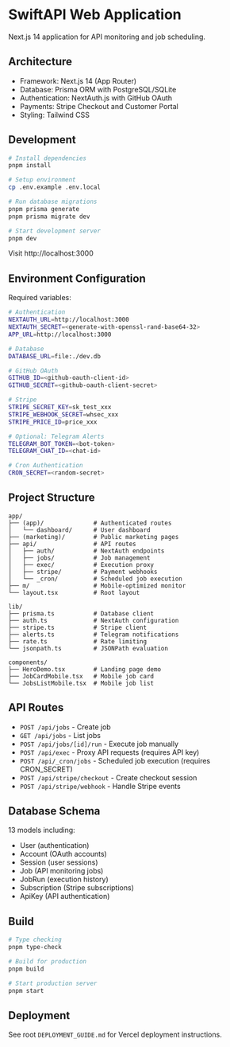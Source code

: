 # SwiftAPI Web Application

Next.js 14 application for API monitoring and job scheduling.

## Architecture

- Framework: Next.js 14 (App Router)
- Database: Prisma ORM with PostgreSQL/SQLite
- Authentication: NextAuth.js with GitHub OAuth
- Payments: Stripe Checkout and Customer Portal
- Styling: Tailwind CSS

## Development

```bash
# Install dependencies
pnpm install

# Setup environment
cp .env.example .env.local

# Run database migrations
pnpm prisma generate
pnpm prisma migrate dev

# Start development server
pnpm dev
```

Visit http://localhost:3000

## Environment Configuration

Required variables:

```bash
# Authentication
NEXTAUTH_URL=http://localhost:3000
NEXTAUTH_SECRET=<generate-with-openssl-rand-base64-32>
APP_URL=http://localhost:3000

# Database
DATABASE_URL=file:./dev.db

# GitHub OAuth
GITHUB_ID=<github-oauth-client-id>
GITHUB_SECRET=<github-oauth-client-secret>

# Stripe
STRIPE_SECRET_KEY=sk_test_xxx
STRIPE_WEBHOOK_SECRET=whsec_xxx
STRIPE_PRICE_ID=price_xxx

# Optional: Telegram Alerts
TELEGRAM_BOT_TOKEN=<bot-token>
TELEGRAM_CHAT_ID=<chat-id>

# Cron Authentication
CRON_SECRET=<random-secret>
```

## Project Structure

```
app/
├── (app)/              # Authenticated routes
│   └── dashboard/      # User dashboard
├── (marketing)/        # Public marketing pages
├── api/                # API routes
│   ├── auth/           # NextAuth endpoints
│   ├── jobs/           # Job management
│   ├── exec/           # Execution proxy
│   ├── stripe/         # Payment webhooks
│   └── _cron/          # Scheduled job execution
├── m/                  # Mobile-optimized monitor
└── layout.tsx          # Root layout

lib/
├── prisma.ts           # Database client
├── auth.ts             # NextAuth configuration
├── stripe.ts           # Stripe client
├── alerts.ts           # Telegram notifications
├── rate.ts             # Rate limiting
└── jsonpath.ts         # JSONPath evaluation

components/
├── HeroDemo.tsx        # Landing page demo
├── JobCardMobile.tsx   # Mobile job card
└── JobsListMobile.tsx  # Mobile job list
```

## API Routes

- `POST /api/jobs` - Create job
- `GET /api/jobs` - List jobs
- `POST /api/jobs/[id]/run` - Execute job manually
- `POST /api/exec` - Proxy API requests (requires API key)
- `POST /api/_cron/jobs` - Scheduled job execution (requires CRON_SECRET)
- `POST /api/stripe/checkout` - Create checkout session
- `POST /api/stripe/webhook` - Handle Stripe events

## Database Schema

13 models including:
- User (authentication)
- Account (OAuth accounts)
- Session (user sessions)
- Job (API monitoring jobs)
- JobRun (execution history)
- Subscription (Stripe subscriptions)
- ApiKey (API authentication)

## Build

```bash
# Type checking
pnpm type-check

# Build for production
pnpm build

# Start production server
pnpm start
```

## Deployment

See root `DEPLOYMENT_GUIDE.md` for Vercel deployment instructions.
